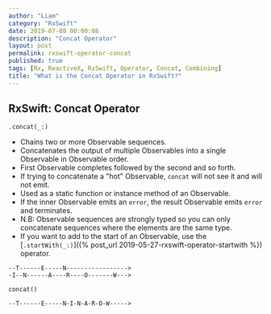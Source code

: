 ```yaml
---
author: "Liam"
category: "RxSwift"
date: 2019-07-08 00:00:08
description: "Concat Operator"
layout: post
permalink: rxswift-operator-concat
published: true
tags: [Rx, ReactiveX, RxSwift, Operator, Concat, Combining]
title: "What is the Concat Operator in RxSwift?"
---
```


## RxSwift: Concat Operator

`.concat(_:)`

- Chains two or more Observable sequences.
- Concatenates the output of multiple Observables into a single Observable in Observable order.
- First Observable completes followed by the second and so forth.
- If trying to concatenate a "hot" Observable, `concat` will not see it and will not emit.
- Used as a static function or instance method of an Observable.
- If the inner Observable emits an `error`, the result Observable emits `error` and terminates.
- N.B: Observable sequences are strongly typed so you can only concatenate sequences where the elements are the same type.
- If you want to add to the start of an Observable, use the [`.startWith(_:)`]({% post_url 2019-05-27-rxswift-operator-startwith %}) operator.

```
--T------E-----N----------------->
-I--N------A----R----O-------W--->

concat()

--T------E-----N-I-N-A-R-O-W----->
```

